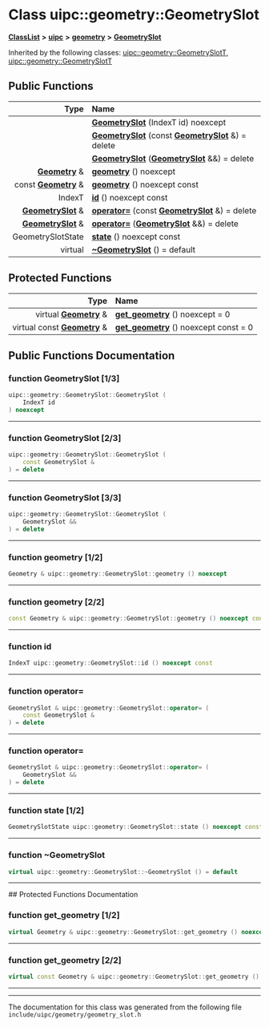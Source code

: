 

# Class uipc::geometry::GeometrySlot



[**ClassList**](annotated.md) **>** [**uipc**](namespaceuipc.md) **>** [**geometry**](namespaceuipc_1_1geometry.md) **>** [**GeometrySlot**](classuipc_1_1geometry_1_1_geometry_slot.md)










Inherited by the following classes: [uipc::geometry::GeometrySlotT](classuipc_1_1geometry_1_1_geometry_slot_t.md),  [uipc::geometry::GeometrySlotT](classuipc_1_1geometry_1_1_geometry_slot_t.md)
































## Public Functions

| Type | Name |
| ---: | :--- |
|   | [**GeometrySlot**](#function-geometryslot-13) (IndexT id) noexcept<br> |
|   | [**GeometrySlot**](#function-geometryslot-23) (const [**GeometrySlot**](classuipc_1_1geometry_1_1_geometry_slot.md) &) = delete<br> |
|   | [**GeometrySlot**](#function-geometryslot-33) ([**GeometrySlot**](classuipc_1_1geometry_1_1_geometry_slot.md) &&) = delete<br> |
|  [**Geometry**](classuipc_1_1geometry_1_1_geometry.md) & | [**geometry**](#function-geometry-12) () noexcept<br> |
|  const [**Geometry**](classuipc_1_1geometry_1_1_geometry.md) & | [**geometry**](#function-geometry-22) () noexcept const<br> |
|  IndexT | [**id**](#function-id) () noexcept const<br> |
|  [**GeometrySlot**](classuipc_1_1geometry_1_1_geometry_slot.md) & | [**operator=**](#function-operator) (const [**GeometrySlot**](classuipc_1_1geometry_1_1_geometry_slot.md) &) = delete<br> |
|  [**GeometrySlot**](classuipc_1_1geometry_1_1_geometry_slot.md) & | [**operator=**](#function-operator_1) ([**GeometrySlot**](classuipc_1_1geometry_1_1_geometry_slot.md) &&) = delete<br> |
|  GeometrySlotState | [**state**](#function-state-12) () noexcept const<br> |
| virtual  | [**~GeometrySlot**](#function-geometryslot) () = default<br> |
























## Protected Functions

| Type | Name |
| ---: | :--- |
| virtual [**Geometry**](classuipc_1_1geometry_1_1_geometry.md) & | [**get\_geometry**](#function-get_geometry-12) () noexcept = 0<br> |
| virtual const [**Geometry**](classuipc_1_1geometry_1_1_geometry.md) & | [**get\_geometry**](#function-get_geometry-22) () noexcept const = 0<br> |




## Public Functions Documentation




### function GeometrySlot [1/3]

```C++
uipc::geometry::GeometrySlot::GeometrySlot (
    IndexT id
) noexcept
```




<hr>



### function GeometrySlot [2/3]

```C++
uipc::geometry::GeometrySlot::GeometrySlot (
    const GeometrySlot &
) = delete
```




<hr>



### function GeometrySlot [3/3]

```C++
uipc::geometry::GeometrySlot::GeometrySlot (
    GeometrySlot &&
) = delete
```




<hr>



### function geometry [1/2]

```C++
Geometry & uipc::geometry::GeometrySlot::geometry () noexcept
```




<hr>



### function geometry [2/2]

```C++
const Geometry & uipc::geometry::GeometrySlot::geometry () noexcept const
```




<hr>



### function id 

```C++
IndexT uipc::geometry::GeometrySlot::id () noexcept const
```




<hr>



### function operator= 

```C++
GeometrySlot & uipc::geometry::GeometrySlot::operator= (
    const GeometrySlot &
) = delete
```




<hr>



### function operator= 

```C++
GeometrySlot & uipc::geometry::GeometrySlot::operator= (
    GeometrySlot &&
) = delete
```




<hr>



### function state [1/2]

```C++
GeometrySlotState uipc::geometry::GeometrySlot::state () noexcept const
```




<hr>



### function ~GeometrySlot 

```C++
virtual uipc::geometry::GeometrySlot::~GeometrySlot () = default
```




<hr>
## Protected Functions Documentation




### function get\_geometry [1/2]

```C++
virtual Geometry & uipc::geometry::GeometrySlot::get_geometry () noexcept = 0
```




<hr>



### function get\_geometry [2/2]

```C++
virtual const Geometry & uipc::geometry::GeometrySlot::get_geometry () noexcept const = 0
```




<hr>

------------------------------
The documentation for this class was generated from the following file `include/uipc/geometry/geometry_slot.h`

